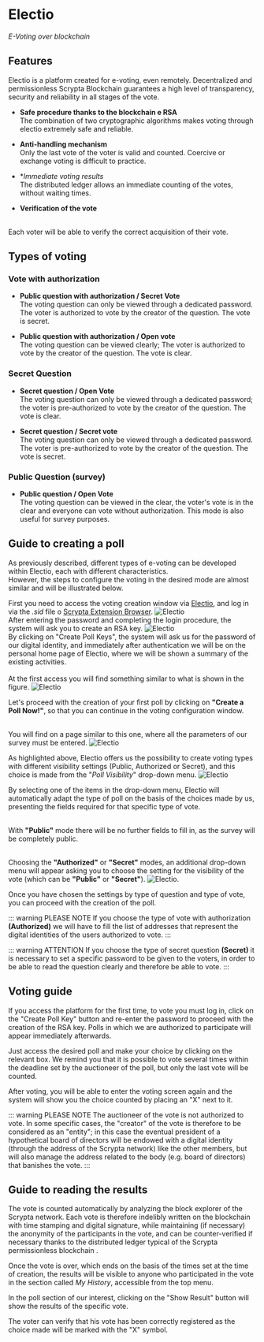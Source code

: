 # Electio

  *E-Voting over blockchain*

## Features

Electio is a platform created for e-voting, even remotely. Decentralized and permissionless Scrypta Blockchain guarantees a high level of transparency, security and reliability in all stages of the vote.

- **Safe procedure thanks to the blockchain e RSA**<br>
The combination of two cryptographic algorithms makes voting through electio extremely safe and reliable.

- **Anti-handling mechanism** <br>
Only the last vote of the voter is valid and counted. Coercive or exchange voting is difficult to practice.

- **Immediate voting results*<br>
The distributed ledger allows an immediate counting of the votes, without waiting times.

- **Verification of the vote**
<br> 
Each voter will be able to verify the correct acquisition of their vote.

## Types of voting

### Vote with authorization

- **Public question with authorization / Secret Vote**<br>
The voting question can only be viewed through a dedicated password. The voter  is authorized to vote by the creator of the question. The vote is secret.

- **Public question with authorization / Open vote**<br>
The voting question can be viewed clearly;  The voter  is authorized to vote by the creator of the question. The vote is clear.

### Secret Question

- **Secret question / Open Vote**<br>
The voting question can only be viewed through a dedicated password; the voter  is pre-authorized to vote by the creator of the question. The vote is clear.

- **Secret question / Secret vote**<br>
The voting question can only be viewed through a dedicated password. The voter  is pre-authorized to vote by the creator of the question. The vote is secret.

### Public Question (survey)

- **Public question / Open Vote**<br>
The voting question can be viewed in the clear, the voter's vote is in the clear and everyone can vote without authorization. This mode is also useful for survey purposes.

## Guide to creating a poll

As previously described, different types of e-voting can be developed within Electio, each with different characteristics.<br>However, the steps to configure the voting in the desired mode are almost similar and will be illustrated below.

First you need to access the voting creation window via [Electio](https://vote.electio.app/#/), and log in via the *.sid* file o [Scrypta Extension Browser](https://id.scryptachain.org/).
![Electio](../.vuepress/public/assets/electio/login.png)
<br>After entering the password and completing the login procedure, the system will ask you to create an RSA key.
![Electio](../.vuepress/public/assets/electio/rsa.png)
<br> By clicking on "Create Poll Keys", the system will ask us for the password of our digital identity, and immediately after authentication we will be on the personal home page of Electio, where we will be shown a summary of the existing activities.
<br><br>At the first access you will find something similar to what is shown in the figure.
![Electio](../.vuepress/public/assets/electio/main_empty.png)

Let's proceed with the creation of your first poll by clicking on **"Create a Poll Now!"**, so that you can continue in the voting configuration window.

<br> You will find on a page similar to this one, where all the parameters of our survey must be entered.
![Electio](../.vuepress/public/assets/electio/full.png)

As highlighted above, Electio offers us the possibility to create voting types with different visibility settings (Public, Authorized or Secret), and this choice is made from the "*Poll Visibility*" drop-down menu.
![Electio](../.vuepress/public/assets/electio/type_poll.png)

By selecting one of the items in the drop-down menu, Electio will automatically adapt the type of poll on the basis of the choices made by us, presenting the fields required for that specific type of vote.

<br>With **"Public"** mode there will be no further fields to fill in, as the survey will be completely public.

<br>Choosing the **"Authorized"** or **"Secret"** modes, an additional drop-down menu will appear asking you to choose the setting for the visibility of the vote (which can be  **"Public"** or **"Secret"**).
![Electio](../.vuepress/public/assets/electio/dropdown.png).

Once you have chosen the settings by type of question and type of vote, you can proceed with the creation of the poll.

::: warning PLEASE NOTE
If you choose the type of vote with authorization **(Authorized)** we will have to fill the list of addresses that represent the digital identities of the users authorized to vote.
:::

::: warning ATTENTION
If you choose the type of secret question **(Secret)** it is necessary to set a specific password to be given to the voters, in order to be able to read the question clearly and therefore be able to vote.
:::

## Voting guide

If you access the platform for the first time, to vote you must log in, click on the "Create Poll Key" button and re-enter the password to proceed with the creation of the RSA key. Polls in which we are authorized to participate will appear immediately afterwards.

Just access the desired poll and make your choice by clicking on the relevant box. We remind you that it is possible to vote several times within the deadline set by the auctioneer of the poll, but only the last vote will be counted.

After voting, you will be able to enter the voting screen again and the system will show you the choice counted by placing an "X" next to it. 

::: warning PLEASE NOTE
The auctioneer of the vote is not authorized to vote. In some specific cases, the "creator" of the vote is therefore to be considered as an "entity"; in this case the eventual president of a hypothetical board of directors will be endowed with a digital identity (through the address of the Scrypta network) like the other members, but will also manage the address related to the body (e.g. board of directors) that banishes the vote.
:::

## Guide to reading the results

The vote is counted automatically by analyzing the block explorer of the Scrypta network. Each vote is therefore indelibly written on the blockchain with time stamping and digital signature, while maintaining (if necessary) the anonymity of the participants in the vote, and can be counter-verified if necessary thanks to the distributed ledger typical of the Scrypta permissionless blockchain .

Once the vote is over, which ends on the basis of the times set at the time of creation, the results will be visible to anyone who participated in the vote in the section called *My History*, accessible from the top menu.

In the poll section of our interest, clicking on the "Show Result" button will show the results of the specific vote.

The voter can verify that his vote has been correctly registered as the choice made will be marked with the "X" symbol.